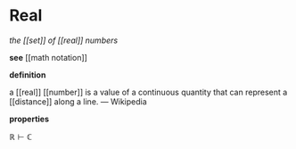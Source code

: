 # Real

_the [[set]] of [[real]] numbers_

**see** [[math notation]]

**definition**

a [[real]] [[number]] is a value of a continuous quantity that can represent a [[distance]] along a line. &mdash; Wikipedia

**properties**

$\mathbb R \vdash \mathbb C$
